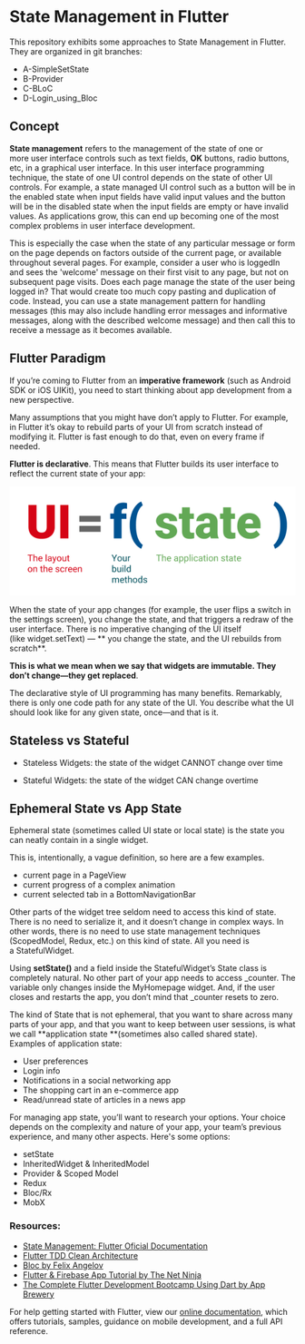 # State Management in Flutter

This repository exhibits some approaches to State Management in Flutter. They are organized in git branches:

* A-SimpleSetState
* B-Provider
* C-BLoC
* D-Login_using_Bloc

## Concept

**State management** refers to the management of the state of one or more user interface controls such as text fields, **OK** buttons, radio buttons, etc, in a graphical user interface. In this user interface programming technique, the state of one UI control depends on the state of other UI controls. For example, a state managed UI control such as a button will be in the enabled state when input fields have valid input values and the button will be in the disabled state when the input fields are empty or have invalid values. As applications grow, this can end up becoming one of the most complex problems in user interface development.

This is especially the case when the state of any particular message or form on the page depends on factors outside of the current page, or available throughout several pages. For example, consider a user who is loggedIn and sees the 'welcome' message on their first visit to any page, but not on subsequent page visits. Does each page manage the state of the user being logged in? That would create too much copy pasting and duplication of code. Instead, you can use a state management pattern for handling messages (this may also include handling error messages and informative messages, along with the described welcome message) and then call this to receive a message as it becomes available.

## Flutter Paradigm

If you’re coming to Flutter from an **imperative framework** (such as Android SDK or iOS UIKit), you need to start thinking about app development from a new perspective.

Many assumptions that you might have don’t apply to Flutter. For example, in Flutter it’s okay to rebuild parts of your UI from scratch instead of modifying it. Flutter is fast enough to do that, even on every frame if needed.

**Flutter is declarative**. This means that Flutter builds its user interface to reflect the current state of your app:

![alt text](flutter_state_equation.png)

When the state of your app changes (for example, the user flips a switch in the settings screen), you change the state, and that triggers a redraw of the user interface. There is no imperative changing of the UI itself (like widget.setText) — ** you change the state, and the UI rebuilds from scratch**.

**This is what we mean when we say that widgets are immutable. They don’t change—they get replaced**.

The declarative style of UI programming has many benefits. Remarkably, there is only one code path for any state of the UI. You describe what the UI should look like for any given state, once—and that is it.

## Stateless vs Stateful

* Stateless Widgets: the state of the widget CANNOT change over time

* Stateful Widgets: the state of the widget CAN change overtime

## Ephemeral State vs App State

Ephemeral state (sometimes called UI state or local state) is the state you can neatly contain in a single widget.

This is, intentionally, a vague definition, so here are a few examples.
* current page in a PageView
* current progress of a complex animation
* current selected tab in a BottomNavigationBar

Other parts of the widget tree seldom need to access this kind of state. There is no need to serialize it, and it doesn’t change in complex ways. In other words, there is no need to use state management techniques (ScopedModel, Redux, etc.) on this kind of state. All you need is a StatefulWidget.

Using **setState()** and a field inside the StatefulWidget’s State class is completely natural. No other part of your app needs to access _counter. The variable only changes inside the MyHomepage widget. And, if the user closes and restarts the app, you don’t mind that _counter resets to zero.

The kind of State that is not ephemeral, that you want to share across many parts of your app, and that you want to keep between user sessions, is what we call **application state **(sometimes also called shared state).
Examples of application state:
* User preferences
* Login info
* Notifications in a social networking app
* The shopping cart in an e-commerce app
* Read/unread state of articles in a news app

For managing app state, you’ll want to research your options. Your choice depends on the complexity and nature of your app, your team’s previous experience, and many other aspects. Here's some options:

* setState
* InheritedWidget & InheritedModel
* Provider & Scoped Model
* Redux
* Bloc/Rx
* MobX




### Resources:

- [State Management: Flutter Oficial Documentation](https://flutter.dev/docs/development/data-and-backend/state-mgmt)
- [Flutter TDD Clean Architecture](https://resocoder.com/category/tutorials/flutter/tdd-clean-architecture/)
- [Bloc by Felix Angelov](https://bloclibrary.dev/#/)
- [Flutter & Firebase App Tutorial by The Net Ninja](https://www.youtube.com/playlist?list=PL4cUxeGkcC9j--TKIdkb3ISfRbJeJYQwC)
- [The Complete Flutter Development Bootcamp Using Dart by App Brewery](https://www.appbrewery.co/p/flutter-development-bootcamp-with-dart)



For help getting started with Flutter, view our
[online documentation](https://flutter.dev/docs), which offers tutorials,
samples, guidance on mobile development, and a full API reference.
